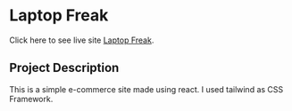 # Laptop Freak

Click here to see live site [Laptop Freak](https://latopfreak.netlity.app).

## Project Description

This is a simple e-commerce site made using react. I used tailwind as CSS Framework.
